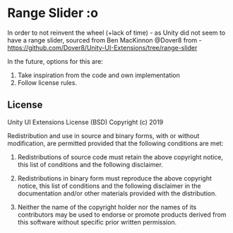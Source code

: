 # Range Slider :o

In order to not reinvent the wheel (+lack of time) - as Unity did not seem to have a range slider, sourced from Ben MacKinnon @Dover8
from - https://github.com/Dover8/Unity-UI-Extensions/tree/range-slider

In the future, options for this are:
1. Take inspiration from the code and own implementation
2. Follow license rules.  

## License

Unity UI Extensions License (BSD)
Copyright (c) 2019

Redistribution and use in source and binary forms, with or without modification, 
are permitted provided that the following conditions are met:

1. Redistributions of source code must retain the above copyright notice, this list of conditions and the following disclaimer.

2. Redistributions in binary form must reproduce the above copyright notice, this list of conditions and the following disclaimer 
   in the documentation and/or other materials provided with the distribution.

3. Neither the name of the copyright holder nor the names of its contributors may be used to endorse or promote products derived 
   from this software without specific prior written permission.